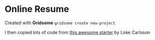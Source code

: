 # Online Resume

Created with **Gridsome** `gridsome create new-project`.

I then copied lots of code from [this awesome starter](https://github.com/LokeCarlsson/gridsome-starter-resume) by Loke Carlsson
